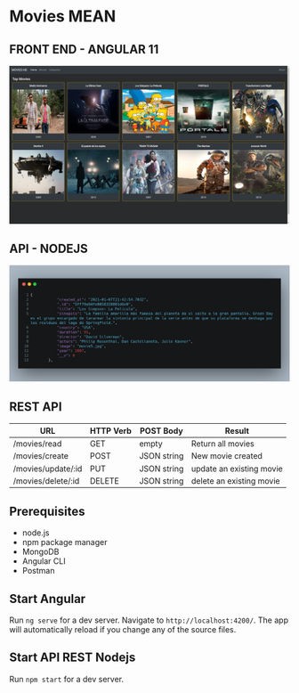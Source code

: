 # Movies MEAN

## FRONT END - ANGULAR 11
![Angular](./Screenshots/movies.png)

## API - NODEJS

![API](./Screenshots/API.png)


## REST API

URL  | HTTP Verb | POST Body | Result 
------------- | ------------- | ------------- | -------------
/movies/read  | GET  | empty  | Return all movies
/movies/create | POST   | JSON string  | New movie created
/movies/update/:id  | PUT   | JSON string  | update an existing movie
/movies/delete/:id  | DELETE   | JSON string  | delete an existing movie

## Prerequisites
- node.js
- npm package manager
- MongoDB
- Angular CLI
- Postman


## Start Angular

Run `ng serve` for a dev server. Navigate to `http://localhost:4200/`. The app will automatically reload if you change any of the source files.

## Start API REST Nodejs

Run `npm start` for a dev server. 

